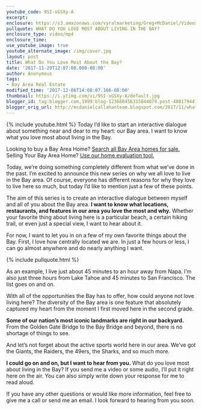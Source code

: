 ```yaml
---
youtube_code: 9SI-xGSXy-A
excerpt:
enclosure: https://s3.amazonaws.com/vyralmarketing/Greg+McDaniel/Videos/2017/Bay+Area+Real+Estate+Agent-+Why+We+Love+The+Bay+Area.mp4
pullquote: WHAT DO YOU LOVE MOST ABOUT LIVING IN THE BAY?
enclosure_type: video/mp4
enclosure_time:
use_youtube_image: true
youtube_alternate_image: /img/cover.jpg
layout: post
title: What Do You Love Most About the Bay?
date: '2017-11-29T12:07:00.000-08:00'
author: Anonymous
tags:
- Bay Area Real Estate
modified_time: '2017-12-06T14:08:07.166-08:00'
thumbnail: https://i.ytimg.com/vi/9SI-xGSXy-A/default.jpg
blogger_id: tag:blogger.com,1999:blog-123660456315844879.post-408179447981174782
blogger_orig_url: http://mcdanielcallahanteam.blogspot.com/2017/11/what-do-you-love-most-about-bay.html
---
```

{% include youtube.html %}
Today I’d like to start an interactive dialogue about something near and dear to my heart: our Bay area. I want to know what you love most about living in the Bay.  

<div class="post-cta">
Looking to buy a Bay Area Home? <a href="http://www.buyandsellalamodanvillehomes.com/" target="_blank">Search all Bay Area homes for sale.</a><br>
Selling Your Bay Area Home? <a href="https://cloudcma.com/api_widget/6757802779fbc05a66bfd8f78d617a92/show?post_url=cloudcma.com&source_url=ua" target="_blank">Use our home evaluation tool.</a>
</div>

Today, we’re doing something completely different from what we’ve done in the past. I’m excited to announce this new series on why we all love to live in the Bay area.
 Of course, everyone has different reasons for why they love to live here so much, but today I’d like to mention just a few of these points.

The aim of this series is to create an interactive dialogue between myself and all of you about the Bay area. **I want to know what locations, restaurants, and features in our area you love the most and why.** Whether your favorite thing about living here is a particular beach, a certain hiking trail, or even just a special view, I want to hear about it.

For now, I want to let you in on a few of my own favorite things about the Bay. First, I love how centrally located we are. In just a few hours or less, I can go almost anywhere and do nearly anything I want.

{% include pullquote.html %}

As an example, I live just about 45 minutes to an hour away from Napa. I’m also just three hours from Lake Tahoe and 45 minutes to San Francisco. The list goes on and on.

 With all of the opportunities the Bay has to offer, how could anyone not love living here? The diversity of the Bay area is one feature that absolutely captured my heart from the moment I first moved here in the second grade.

 **Some of our nation’s most iconic landmarks are right in our backyard.** From the Golden Gate Bridge to the Bay Bridge and beyond, there is no shortage of things to see.

 And let’s not forget about the active sports world here in our area. We’ve got the Giants, the Raiders, the 49ers, the Sharks, and so much more.

**I could go on and on, but I want to hear from you.** What do you love most about living in the Bay? If you send me a video or some audio, I’ll put it right here on the air. You can also simply write down your response for me to read aloud.

 If you have any other questions or would like more information, feel free to give me a call or send me an email. I look forward to hearing from you soon.
